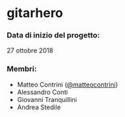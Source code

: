 # gitarhero

### Data di inizio del progetto:
27 ottobre 2018

### Membri:
- Matteo Contrini ([@matteocontrini](https://github.com/matteocontrini))
- Alessandro Conti
- Giovanni Tranquillini
- Andrea Stedile
